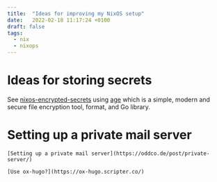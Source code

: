 ```yaml
---
title:  "Ideas for improving my NixOS setup"
date:   2022-02-18 11:17:24 +0100
draft: false
tags:
  - nix
  - nixops
---
```



# Ideas for storing secrets

See [nixos-encrypted-secrets](https://christine.website/blog/nixos-encrypted-secrets-2021-01-20) using
[age](https://github.com/FiloSottile/age) which is a simple, modern and secure file encryption tool, format, and Go library.

# Setting up a private mail server

    [Setting up a private mail server](https://oddco.de/post/private-server/)

    [Use ox-hugo?](https://ox-hugo.scripter.co/)
